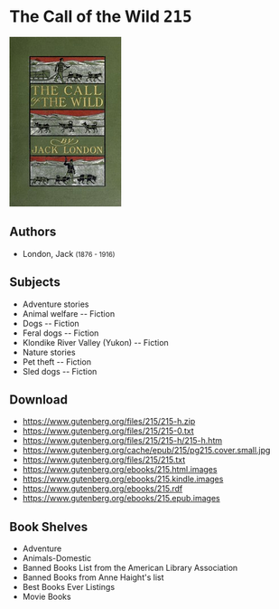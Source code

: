 # The Call of the Wild <kbd>215</kbd>

![](./cover.medium.jpg "")

## Authors


 - London, Jack <small>(1876 - 1916)</small>

## Subjects


 - Adventure stories
 - Animal welfare -- Fiction
 - Dogs -- Fiction
 - Feral dogs -- Fiction
 - Klondike River Valley (Yukon) -- Fiction
 - Nature stories
 - Pet theft -- Fiction
 - Sled dogs -- Fiction

## Download


 - https://www.gutenberg.org/files/215/215-h.zip
 - https://www.gutenberg.org/files/215/215-0.txt
 - https://www.gutenberg.org/files/215/215-h/215-h.htm
 - https://www.gutenberg.org/cache/epub/215/pg215.cover.small.jpg
 - https://www.gutenberg.org/files/215/215.txt
 - https://www.gutenberg.org/ebooks/215.html.images
 - https://www.gutenberg.org/ebooks/215.kindle.images
 - https://www.gutenberg.org/ebooks/215.rdf
 - https://www.gutenberg.org/ebooks/215.epub.images

## Book Shelves


 - Adventure
 - Animals-Domestic
 - Banned Books List from the American Library Association
 - Banned Books from Anne Haight's list
 - Best Books Ever Listings
 - Movie Books
